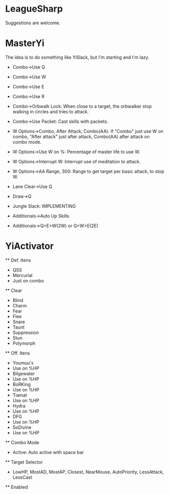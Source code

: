 LeagueSharp
===========

Suggestions are welcome.


MasterYi
===========
The idea is to do something like YiSlack, but I'm starting and I'm lazy.


* Combo->Use Q
* Combo->Use W
* Combo->Use E
* Combo->Use R
* Combo->Orbwalk Lock: When close to a target, the orbwalker stop walking in circles and tries to attack.
* Combo->Use Packet: Cast skills with packets.

* W Options->Combo, After Attack, Combo(AA): If "Combo" just use W on combo, "After attack" just after attack, Combo(AA) after attack on combo mode.
* W Options->Use W on %: Percentage of master life to use W.
* W Options->Interrupt W: Interrupt use of meditation to attack.
* W Options->AA Range, 300: Range to get target per basic attack, to stop W.

* Lane Clear->Use Q

* Draw->Q

* Jungle Slack: IMPLEMENTING

* Additionals->Auto Up Skills
* Additionals->Q>E>W(2W) or Q>W>E(2E)

YiActivator
===========

** Def. Itens
* QSS
* Mercurial
* Just on combo
                
** Clear
* Blind
* Charm
* Fear
* Flee
* Snare
* Taunt
* Suppression
* Stun
* Polymorph

** Off. Itens
* Youmuu's
* Use on %HP
* Bilgewater
* Use on %HP
* BoRKing
* Use on %HP
* Tiamat
* Use on %HP
* Hydra
* Use on %HP
* DFG
* Use on %HP
* SoDivine
* Use on %HP

** Combo Mode
* Active: Auto active with space bar

** Target Selector
* LowHP, MostAD, MostAP, Closest, NearMouse, AutoPriority, LessAttack, LessCast
                
** Enabled

